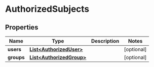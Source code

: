 
# AuthorizedSubjects

## Properties
Name | Type | Description | Notes
------------ | ------------- | ------------- | -------------
**users** | [**List&lt;AuthorizedUser&gt;**](AuthorizedUser.md) |  |  [optional]
**groups** | [**List&lt;AuthorizedGroup&gt;**](AuthorizedGroup.md) |  |  [optional]



